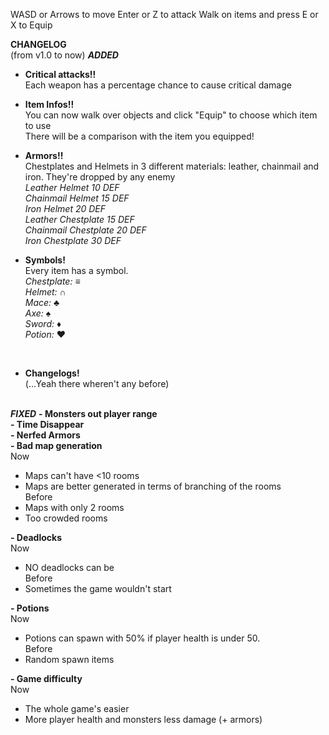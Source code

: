 WASD or Arrows to move
Enter or Z to attack
Walk on items and press E or X to Equip

**CHANGELOG**<br>
(from v1.0 to now)
_**ADDED**_
- **Critical attacks!!**
<br> Each weapon has a percentage chance to cause critical damage
- **Item Infos!!**
<br>You can now walk over objects and click "Equip" to choose which item to use
<br>There will be a comparison with the item you equipped!
- **Armors!!**
<br>Chestplates and Helmets in 3 different materials: leather, chainmail and iron. They're dropped by any enemy
<br> _Leather Helmet 10 DEF_
<br> _Chainmail Helmet 15 DEF_
<br> _Iron Helmet 20 DEF_
<br> _Leather Chestplate 15 DEF_
<br> _Chainmail Chestplate 20 DEF_
<br> _Iron Chestplate 30 DEF_


- **Symbols!**
<br>Every item has a symbol.
<br> _Chestplate:_ ≡
<br> _Helmet:_ ∩
<br> _Mace:_ ♣
<br> _Axe:_ ♠
<br> _Sword:_ ♦
<br> _Potion:_ ♥
<br>

- **Changelogs!**
<br>(...Yeah there wheren't any before)
<br><br>

_**FIXED**_
**- Monsters out player range**
<br>
**- Time Disappear**
<br>
**- Nerfed Armors**
<br>
**- Bad map generation**
<br>Now
- Maps can't have <10 rooms
- Maps are better generated in terms of branching of the rooms
<br>Before
- Maps with only 2 rooms
- Too crowded rooms
  
**- Deadlocks**
<br>Now
- NO deadlocks can be
<br>Before
- Sometimes the game wouldn't start

**- Potions**
<br>Now
- Potions can spawn with 50% if player health is under 50.
<br>Before
- Random spawn items

**- Game difficulty**
<br>Now
- The whole game's easier
- More player health and monsters less damage (+ armors)
